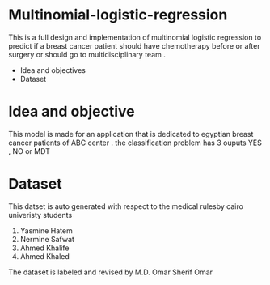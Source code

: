 # Multinomial-logistic-regression
This is a full design and implementation of multinomial  logistic regression to predict if a breast cancer patient should have chemotherapy before or after surgery or should go to multidisciplinary team . 
* Idea and objectives
* Dataset

# Idea and objective
This model is made for an application that is dedicated to egyptian breast cancer patients of ABC center .
the classification problem has 3 ouputs YES , NO or MDT 

# Dataset
This datset is auto generated  with respect to the medical rulesby cairo univeristy students
1. Yasmine Hatem
2. Nermine Safwat
3. Ahmed Khalife
4. Ahmed Khaled

The dataset is labeled and revised by M.D. Omar Sherif Omar


